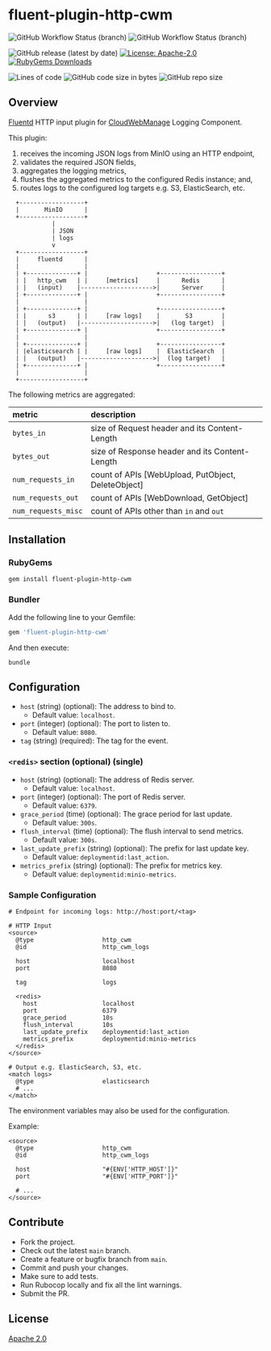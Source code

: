 # fluent-plugin-http-cwm

![GitHub Workflow Status (branch)](https://img.shields.io/github/workflow/status/iamAzeem/fluent-plugin-http-cwm/ci/main?label=build-ci&style=flat-square)
![GitHub Workflow Status (branch)](https://img.shields.io/github/workflow/status/iamAzeem/fluent-plugin-http-cwm/publish/main?label=publish-ci&style=flat-square)

![GitHub release (latest by date)](https://img.shields.io/github/v/release/iamAzeem/fluent-plugin-http-cwm?style=flat-square)
[![License: Apache-2.0](https://img.shields.io/badge/license-Apache-blue.svg?style=flat-square)](https://github.com/iamAzeem/fluent-plugin-http-cwm/blob/master/LICENSE)
[![RubyGems Downloads](https://img.shields.io/gem/dt/fluent-plugin-http-cwm?color=blue&style=flat-square)](https://rubygems.org/gems/fluent-plugin-http-cwm)

![Lines of code](https://img.shields.io/tokei/lines/github/iamAzeem/fluent-plugin-http-cwm?label=LOC&style=flat-square)
![GitHub code size in bytes](https://img.shields.io/github/languages/code-size/iamAzeem/fluent-plugin-http-cwm?style=flat-square)
![GitHub repo size](https://img.shields.io/github/repo-size/iamAzeem/fluent-plugin-http-cwm?style=flat-square)

## Overview

[Fluentd](https://fluentd.org/) HTTP input plugin for
[CloudWebManage](https://github.com/CloudWebManage) Logging Component.

This plugin:

1. receives the incoming JSON logs from MinIO using an HTTP endpoint,
2. validates the required JSON fields,
3. aggregates the logging metrics,
4. flushes the aggregated metrics to the configured Redis instance; and,
5. routes logs to the configured log targets e.g. S3, ElasticSearch, etc.

```text
  +------------------+
  |       MinIO      |
  +------------------+
            |
            | JSON
            | logs
            v
  +------------------+
  |     fluentd      |
  |                  |
  | +--------------+ |                   +-----------------+
  | |   http_cwm   | |     [metrics]     |      Redis      |
  | |   (input)    |-------------------->|      Server     |
  | +--------------+ |                   +-----------------+
  |                  |
  | +--------------+ |                   +-----------------+
  | |      s3      | |     [raw logs]    |       S3        |
  | |   (output)   |-------------------->|   (log target)  |
  | +--------------+ |                   +-----------------+
  |                  |
  | +--------------+ |                   +-----------------+
  | |elasticsearch | |     [raw logs]    |  ElasticSearch  |
  | |   (output)   |-------------------->|  (log target)   |
  | +--------------+ |                   +-----------------+
  |                  |
  +------------------+
```

The following metrics are aggregated:

| metric              | description                                        |
| :------------------ | :------------------------------------------------- |
| `bytes_in`          | size of Request header and its Content-Length      |
| `bytes_out`         | size of Response header and its Content-Length     |
| `num_requests_in`   | count of APIs [WebUpload, PutObject, DeleteObject] |
| `num_requests_out`  | count of APIs [WebDownload, GetObject]             |
| `num_requests_misc` | count of APIs other than `in` and `out`            |

## Installation

### RubyGems

```shell
gem install fluent-plugin-http-cwm
```

### Bundler

Add the following line to your Gemfile:

```ruby
gem 'fluent-plugin-http-cwm'
```

And then execute:

```shell
bundle
```

## Configuration

- `host` (string) (optional): The address to bind to.
  - Default value: `localhost`.
- `port` (integer) (optional): The port to listen to.
  - Default value: `8080`.
- `tag` (string) (required): The tag for the event.

### `<redis>` section (optional) (single)

- `host` (string) (optional): The address of Redis server.
  - Default value: `localhost`.
- `port` (integer) (optional): The port of Redis server.
  - Default value: `6379`.
- `grace_period` (time) (optional): The grace period for last update.
  - Default value: `300s`.
- `flush_interval` (time) (optional): The flush interval to send metrics.
  - Default value: `300s`.
- `last_update_prefix` (string) (optional): The prefix for last update key.
  - Default value: `deploymentid:last_action`.
- `metrics_prefix` (string) (optional): The prefix for metrics key.
  - Default value: `deploymentid:minio-metrics`.

### Sample Configuration

```text
# Endpoint for incoming logs: http://host:port/<tag>

# HTTP Input
<source>
  @type                   http_cwm
  @id                     http_cwm_logs

  host                    localhost
  port                    8080

  tag                     logs

  <redis>
    host                  localhost
    port                  6379
    grace_period          10s
    flush_interval        10s
    last_update_prefix    deploymentid:last_action
    metrics_prefix        deploymentid:minio-metrics
  </redis>
</source>

# Output e.g. ElasticSearch, S3, etc.
<match logs>
  @type                   elasticsearch
  # ...
</match>
```

The environment variables may also be used for the configuration.

Example:

```text
<source>
  @type                   http_cwm
  @id                     http_cwm_logs

  host                    "#{ENV['HTTP_HOST']}"
  port                    "#{ENV['HTTP_PORT']}"

  # ...
</source>
```

## Contribute

- Fork the project.
- Check out the latest `main` branch.
- Create a feature or bugfix branch from `main`.
- Commit and push your changes.
- Make sure to add tests.
- Run Rubocop locally and fix all the lint warnings.
- Submit the PR.

## License

[Apache 2.0](./LICENSE)

